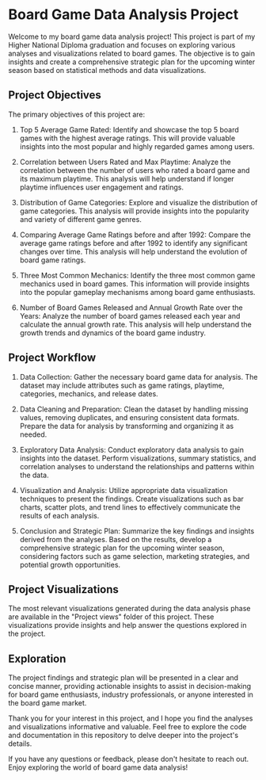 # Board Game Data Analysis Project

Welcome to my board game data analysis project! This project is part of my Higher National Diploma graduation and focuses on exploring various analyses and visualizations related to board games. The objective is to gain insights and create a comprehensive strategic plan for the upcoming winter season based on statistical methods and data visualizations.

## Project Objectives

The primary objectives of this project are:

1. Top 5 Average Game Rated: Identify and showcase the top 5 board games with the highest average ratings. This will provide valuable insights into the most popular and highly regarded games among users.

2. Correlation between Users Rated and Max Playtime: Analyze the correlation between the number of users who rated a board game and its maximum playtime. This analysis will help understand if longer playtime influences user engagement and ratings.

3. Distribution of Game Categories: Explore and visualize the distribution of game categories. This analysis will provide insights into the popularity and variety of different game genres.

4. Comparing Average Game Ratings before and after 1992: Compare the average game ratings before and after 1992 to identify any significant changes over time. This analysis will help understand the evolution of board game ratings.

5. Three Most Common Mechanics: Identify the three most common game mechanics used in board games. This information will provide insights into the popular gameplay mechanisms among board game enthusiasts.

6. Number of Board Games Released and Annual Growth Rate over the Years: Analyze the number of board games released each year and calculate the annual growth rate. This analysis will help understand the growth trends and dynamics of the board game industry.

## Project Workflow

1. Data Collection: Gather the necessary board game data for analysis. The dataset may include attributes such as game ratings, playtime, categories, mechanics, and release dates.

2. Data Cleaning and Preparation: Clean the dataset by handling missing values, removing duplicates, and ensuring consistent data formats. Prepare the data for analysis by transforming and organizing it as needed.

3. Exploratory Data Analysis: Conduct exploratory data analysis to gain insights into the dataset. Perform visualizations, summary statistics, and correlation analyses to understand the relationships and patterns within the data.

4. Visualization and Analysis: Utilize appropriate data visualization techniques to present the findings. Create visualizations such as bar charts, scatter plots, and trend lines to effectively communicate the results of each analysis.

5. Conclusion and Strategic Plan: Summarize the key findings and insights derived from the analyses. Based on the results, develop a comprehensive strategic plan for the upcoming winter season, considering factors such as game selection, marketing strategies, and potential growth opportunities.

## Project Visualizations

The most relevant visualizations generated during the data analysis phase are available in the "Project views" folder of this project. These visualizations provide insights and help answer the questions explored in the project.

## Exploration

The project findings and strategic plan will be presented in a clear and concise manner, providing actionable insights to assist in decision-making for board game enthusiasts, industry professionals, or anyone interested in the board game market.

Thank you for your interest in this project, and I hope you find the analyses and visualizations informative and valuable. Feel free to explore the code and documentation in this repository to delve deeper into the project's details.

If you have any questions or feedback, please don't hesitate to reach out. Enjoy exploring the world of board game data analysis!
